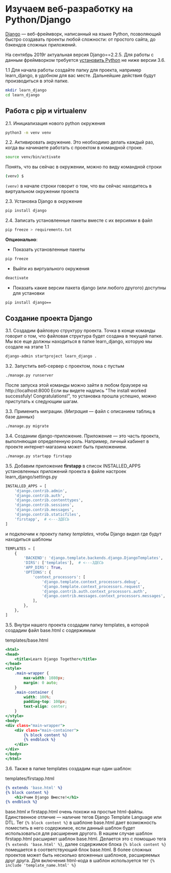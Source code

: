 # Изучаем веб-разработку на Python/Djangо

[Django](https://djangoproject.com) — веб-фреймворк, написанный на языке 
Python, позволяющий быстро создавать проекты любой сложности: от простого 
сайта, до бэкендов сложных приложений.

На сентябрь 2019г актуальная версия Django==2.2.5. Для работы с данным 
фреймворком требуется [установить Python](https://python.org) не ниже 
версии 3.6.

1.1 Для начала работы создайте папку для проекта, например learn_django, в удобном 
для вас месте. Дальнейшие действия будут производиться в этой папке. 
```bash
mkdir learn_django
cd learn_django
```

## Работа с pip и virtualenv

2.1. Инициализация нового python окружения
```bash
python3 -m venv venv
```

2.2. Активировать акружение. Это необходимо делать каждый раз,
когда вы начинаете работать с проектом в командной строке.
```bash
source venv/bin/activate
```
Понять, что вы сейчас в окружении, можно по виду командной строки
```bash
(venv) $  
```

``(venv)`` в начале строки говорит о том, что вы сейчас находитесь
в виртуальном окружении проекта

2.3. Установка Django в окружение
```bash
pip install django
```

2.4. Записать установленные пакеты вместе с их версиями в файл
```bash
pip freeze > requirements.txt
```

**Опционально**:
* Показать установленные пакеты
```bash
pip freeze
```
* Выйти из виртуального окружения
```bash
deactivate
```
* Показать какие версии пакета django (или любого другого) доступны для установки
```bash
pip install django==
```

## Создание проекта Django

3.1. Создадим файловую структуру проекта. Точка в конце команды говорит о том,
что файловая структура будет создана в текущей папке. Мы вcе еще должны находиться
в папке learn_django, которую мы создале на этапе 1.1
```bash
django-admin startproject learn_django .
```

3.2. Запустить веб-сервер с проектом, пока с пустым
```bash
./manage.py runserver
```
После запуска этой команды можно зайти в любом браузере на http://localhost:8000
Если вы видете надпись "The install worked successfuly! Congratulations!", то
установка прошла успешно, можно приступать к следующим шагам.

3.3. Применить миграции. (*Миграция* — файл с описанием таблиц в базе данных)
```bash
./manage.py migrate
```

3.4. Созданим django-приложение. Приложение — это часть проекта,
выполняющая определенную роль. Например, личный кабинет в 
проекте интернет-магазина может быть приложением.
```bash
./manage.py startapp firstapp
```

3.5. Добавим приложение **firstapp** в список INSTALLED_APPS
установленных приложений проекта в файле настроек 
learn_django/settings.py
```python
INSTALLED_APPS = [
    'django.contrib.admin',
    'django.contrib.auth',
    'django.contrib.contenttypes',
    'django.contrib.sessions',
    'django.contrib.messages',
    'django.contrib.staticfiles',
    'firstapp',  # <---ЗДЕСЬ
]
``` 

и подключим к проекту папку *templates*, чтобы Django видел 
где будут находиться шаблоны
```python
TEMPLATES = [
    {
        'BACKEND': 'django.template.backends.django.DjangoTemplates',
        'DIRS': ['templates'],  # <---ЗДЕСЬ
        'APP_DIRS': True,
        'OPTIONS': {
            'context_processors': [
                'django.template.context_processors.debug',
                'django.template.context_processors.request',
                'django.contrib.auth.context_processors.auth',
                'django.contrib.messages.context_processors.messages',
            ],
        },
    },
]

```
3.5. Внутри нашего проекта создадим папку templates, в которой 
создадим файл base.html c содержимым

templates/base.html
```djangotemplate
<html>
<head>
    <title>Learn Django Together</title>
</head>
<style>
    .main-wrapper {
        max-width: 1080px;
        margin: 0 auto;
    }
    .main-container {
        width: 100%;
        padding-top: 100px;
        text-align: center;
    }
</style>
<body>
<div class="main-wrapper">
    <div class="main-container">
        {% block content %}
        {% endblock %}
    </div>
</div>
</body>
</html>
``` 
3.6. Также в папке templates создадим еще один шаблон:

templates/firstapp.html
```djangotemplate
{% extends 'base.html' %}
{% block content %}
    <h1>Учим Django Вместе!</h1>
{% endblock %}
```
base.html и firstapp.html очень похожи на простые html-файлы. 
Единственное отличие — наличие тегов Django Template Language или 
DTL. Тег ``{% block content %}`` в шаблоне base.html дает 
возможность поместить в него содержимое, если данный шаблон 
будет использоваться для расширения другого. В нашем случае 
шаблон firstapp.html расширяет шаблон base.html. Делается 
это с помощью тега ``{% extends 'base.html' %}``, далее 
содержимое блока ``{% block content %}`` помещается в 
соответствующий блок base.html. В более сложных проектов может 
быть несколько вложенных шаблонов, расширяемых друг друга.
Для включения html-кода в шаблон используется тег 
``{% include 'template_name.html' %}``  

